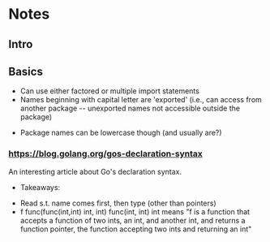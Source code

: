 # Notes

## Intro

## Basics
- Can use either factored or multiple import statements
- Names beginning with capital letter are 'exported' (i.e., can access from another package -- unexported names not accessible outside the package)
* Package names can be lowercase though (and usually are?)

### https://blog.golang.org/gos-declaration-syntax 
An interesting article about Go's declaration syntax. 
- Takeaways:
* Read s.t. name comes first, then type (other than pointers)
* f func(func(int,int) int, int) func(int, int) int means "f is a function that accepts a function of two ints, an int, and another int, and returns a function pointer, the function accepting two ints and returning an int"
 

